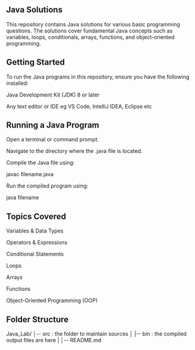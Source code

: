 ## Java Solutions

This repository contains Java solutions for various basic programming questions. The solutions cover fundamental Java concepts such as variables, loops, conditionals, arrays, functions, and object-oriented programming.

## Getting Started

To run the Java programs in this repository, ensure you have the following installed:

Java Development Kit (JDK) 8 or later

Any text editor or IDE eg VS Code, IntelliJ IDEA, Eclipse etc

## Running a Java Program

Open a terminal or command prompt.

Navigate to the directory where the .java file is located.

Compile the Java file using:

javac filename.java

Run the compiled program using:

java filename

## Topics Covered

Variables & Data Types

Operators & Expressions

Conditional Statements

Loops

Arrays

Functions

Object-Oriented Programming (OOP)

## Folder Structure

Java_Lab/
│-- src : the folder to maintain sources
│
|-- bin : the compiled output files are here
|
│-- README.md